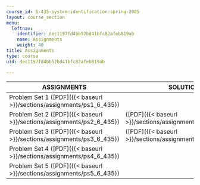 ```yaml
---
course_id: 6-435-system-identification-spring-2005
layout: course_section
menu:
  leftnav:
    identifier: dec1197fd4bb52bd41bfc82afeb819ab
    name: Assignments
    weight: 40
title: Assignments
type: course
uid: dec1197fd4bb52bd41bfc82afeb819ab

---
```


| ASSIGNMENTS | SOLUTIONS |
| --- | --- |
| Problem Set 1 ([PDF]({{< baseurl >}}/sections/assignments/ps1_6_435)) | &nbsp; |
| Problem Set 2 ([PDF]({{< baseurl >}}/sections/assignments/ps2_6_435)) | ([PDF]({{< baseurl >}}/sections/assignments/ps2_sol_6_435)) |
| Problem Set 3 ([PDF]({{< baseurl >}}/sections/assignments/ps3_6_435)) | ([PDF]({{< baseurl >}}/sections/assignments/ps3_sol_6_435)) |
| Problem Set 4 ([PDF]({{< baseurl >}}/sections/assignments/ps4_6_435)) | &nbsp; |
| Problem Set 5 ([PDF]({{< baseurl >}}/sections/assignments/ps5_6_435)) |